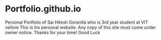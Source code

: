 # Portfolio.github.io
Personal Portfolio of Sai Hitesh Gorantla who is 3rd year student at VIT vellore
This is his personal website.
Any copy of this site must come under owner notice.
Thanks for your time!
Good Luck
